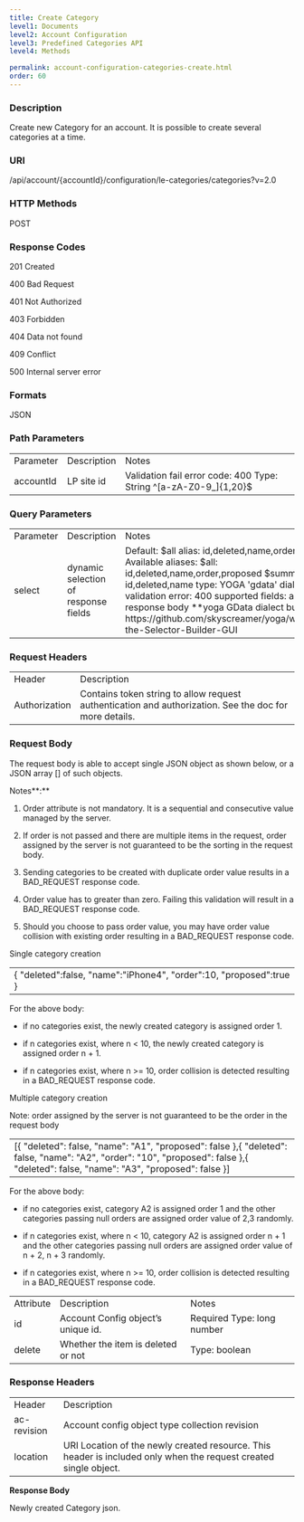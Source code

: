 ```yaml
---
title: Create Category
level1: Documents
level2: Account Configuration
level3: Predefined Categories API
level4: Methods

permalink: account-configuration-categories-create.html
order: 60
---
```

### Description

Create new Category for an account. It is possible to create several categories at a time.

### URI

/api/account/{accountId}/configuration/le-categories/categories?v=2.0

### HTTP Methods

POST

### Response Codes

201 Created

400 Bad Request

401 Not Authorized

403 Forbidden

404 Data not found

409 Conflict

500 Internal server error

### Formats

JSON

### Path Parameters

<table>
  <tr>
    <td>Parameter</td>
    <td>Description</td>
    <td>Notes</td>
  </tr>
  <tr>
    <td>accountId</td>
    <td>LP site id</td>
    <td>Validation fail error code: 400
Type: String ^[a-zA-Z0-9_]{1,20}$</td>
  </tr>
</table>


### Query Parameters

<table>
  <tr>
    <td>Parameter</td>
    <td>Description</td>
    <td>Notes</td>
  </tr>
  <tr>
    <td>select</td>
    <td>dynamic selection of response fields</td>
    <td>Default: $all alias: id,deleted,name,order,proposed
Available aliases:
$all: id,deleted,name,order,proposed
$summary: id,deleted,name
type: YOGA 'gdata' dialect
validation error: 400
supported fields: any in response body
**yoga GData dialect builder url:
https://github.com/skyscreamer/yoga/wiki/Using-the-Selector-Builder-GUI</td>
  </tr>
</table>


### Request Headers

<table>
  <tr>
    <td>Header</td>
    <td>Description</td>
  </tr>
  <tr>
    <td>Authorization</td>
    <td>Contains token string to allow request authentication and authorization. See the doc for more details.</td>
  </tr>
</table>


### Request Body

The request body is able to accept single JSON object as shown below, or a JSON array [] of such objects.

Notes**:**

1. Order attribute is not mandatory. It is a sequential and consecutive value managed by the server.

2. If order is not passed and there are multiple items in the request, order assigned by the server is not guaranteed to be the sorting in the request body.

3. Sending categories to be created with duplicate order value results in a BAD_REQUEST response code.

4. Order value has to greater than zero. Failing this validation will result in a BAD_REQUEST response code.

5. Should you choose to pass order value, you may have order value collision with existing order resulting in a BAD_REQUEST response code.

Single category creation

<table>
  <tr>
    <td>{
             "deleted":false,
             "name":"iPhone4",
             "order":10,
             "proposed":true
}</td>
  </tr>
</table>


For the above body:

* if no categories exist, the newly created category is assigned order 1.

* if n categories exist, where n < 10, the newly created category is assigned order n + 1.

* if n categories exist, where n >= 10, order collision is detected  resulting in a BAD_REQUEST response code.

Multiple category creation

Note: order assigned by the server is not guaranteed to be the order in the request body

<table>
  <tr>
    <td>[{
    "deleted": false,
    "name": "A1",
    "proposed": false
},{
    "deleted": false,
    "name": "A2",
    "order": "10",
    "proposed": false
},{
    "deleted": false,
    "name": "A3",
    "proposed": false
}]</td>
  </tr>
</table>


For the above body:

* if no categories exist, category A2 is assigned order 1 and the other categories passing null orders are assigned order value of 2,3 randomly.

* if n categories exist, where n < 10, category A2 is assigned order n + 1 and the other categories passing null orders are assigned order value of n + 2, n + 3 randomly.

* if n categories exist, where n >= 10, order collision is detected  resulting in a BAD_REQUEST response code.

<table>
  <tr>
    <td>Attribute</td>
    <td>Description</td>
    <td>Notes</td>
  </tr>
  <tr>
    <td>id</td>
    <td>Account Config object’s unique id.</td>
    <td>Required
Type: long number</td>
  </tr>
  <tr>
    <td>delete</td>
    <td>Whether the item is deleted or not </td>
    <td>Type: boolean</td>
  </tr>
</table>


### Response Headers

<table>
  <tr>
    <td>Header</td>
    <td>Description</td>
  </tr>
  <tr>
    <td>ac-revision</td>
    <td>Account config object type collection revision</td>
  </tr>
  <tr>
    <td>location</td>
    <td>URI Location of the newly created resource. This header is included only when the request created single object. </td>
  </tr>
</table>


**Response Body**

Newly created Category json.
